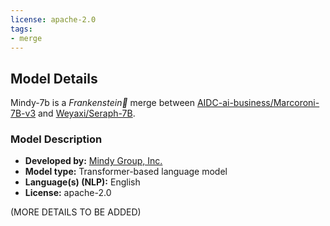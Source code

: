 ```yaml
---
license: apache-2.0
tags:
- merge
---
```


## Model Details

Mindy-7b is a *Frankenstein👻* merge between [AIDC-ai-business/Marcoroni-7B-v3](https://huggingface.co/AIDC-ai-business/Marcoroni-7B-v3) and [Weyaxi/Seraph-7B](https://huggingface.co/Weyaxi/Seraph-7B
).

### Model Description

<!-- Provide a longer summary of what this model is. -->

- **Developed by:** [Mindy Group, Inc.](https://mindy.com/)
- **Model type:** Transformer-based language model
- **Language(s) (NLP):** English
- **License:** apache-2.0

(MORE DETAILS TO BE ADDED)